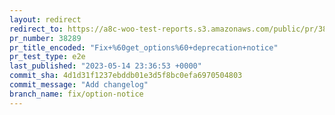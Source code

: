```yaml
---
layout: redirect
redirect_to: https://a8c-woo-test-reports.s3.amazonaws.com/public/pr/38289/e2e/index.html
pr_number: 38289
pr_title_encoded: "Fix+%60get_options%60+deprecation+notice"
pr_test_type: e2e
last_published: "2023-05-14 23:36:53 +0000"
commit_sha: 4d1d31f1237ebddb01e3d5f8bc0efa6970504803
commit_message: "Add changelog"
branch_name: fix/option-notice
---
```

